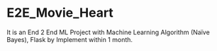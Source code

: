# E2E_Movie_Heart
It is an End 2 End ML Project with Machine
Learning Algorithm (Naïve Bayes), Flask by Implement within 1 month.

